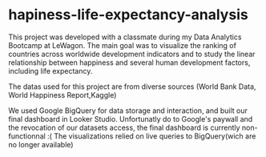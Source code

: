 # hapiness-life-expectancy-analysis
This project was developed with a classmate during my Data Analytics Bootcamp at LeWagon. The main goal was to visualize the ranking of countries across worldwide development indicators and to study the linear relationship between happiness and several human development factors, including life expectancy. 

The datas used for this project are from diverse sources (World Bank Data, World Happiness Report,Kaggle)

We used Google BigQuery for data storage and interaction, and built our final dashboard in Looker Studio.
Unfortunatly do to Google's paywall and the revocation of our datasets access, the final dashboard is currently non-functionnal :( The visualizations relied on live queries to BigQuery(wich are no longer available) 
